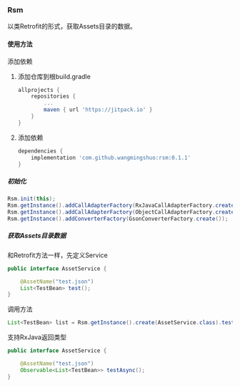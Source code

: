 ### Rsm
以类Retrofit的形式，获取Assets目录的数据。

#### 使用方法

添加依赖

1. 添加仓库到根build.gradle
    ``` gradle
    allprojects {
        repositories {
            ...
            maven { url 'https://jitpack.io' }
        }
    }
    ```
2. 添加依赖
    ``` gradle
    dependencies {
        implementation 'com.github.wangmingshuo:rsm:0.1.1'
    }
    ```

##### 初始化
``` java
Rsm.init(this);
Rsm.getInstance().addCallAdapterFactory(RxJavaCallAdapterFactory.create());
Rsm.getInstance().addCallAdapterFactory(ObjectCallAdapterFactory.create());
Rsm.getInstance().addConverterFactory(GsonConverterFactory.create());
```

##### 获取Assets目录数据

和Retrofit方法一样，先定义Service
``` java
public interface AssetService {

    @AssetName("test.json")
    List<TestBean> test();
}
``` 

调用方法
``` java
List<TestBean> list = Rsm.getInstance().create(AssetService.class).test();
```
支持RxJava返回类型

``` java
public interface AssetService {

    @AssetName("test.json")
    Observable<List<TestBean>> testAsync();
}
```


